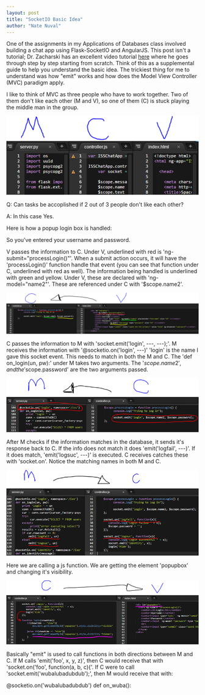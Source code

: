 ```yaml
---
layout: post
title: "SocketIO Basic Idea"
author: "Nate Nuval"
---
```


One of the assignments in my Applications of Databases class involved building a chat app using Flask-SocketIO and AngularJS.
This post isn't a tutorial; Dr. Zacharski has an excellent video tutorial <a href="https://youtu.be/5cQFzc_Zo8M">here</a> 
where he goes through step by step starting from scratch. Think of this as a supplemental guide to help you understand 
the basic idea. The trickiest thing for me to understand was how "emit" works and how does the Model View Controller (MVC) 
paradigm apply.

I like to think of MVC as three people who have to work together. Two of them don't like each other (M and V), so one of them (C) is 
stuck playing the middle man in the group. 

![mvc](/assets/mvc.PNG)

Q: Can tasks be accoplished if 2 out of 3 people don't like each other?

A: In this case Yes. 


Here is how a popup login box is handled:

So you've entered your username and password.

V passes the information to C. Under V, underlined with red is 'ng-submit="processLogin()"'. When a submit action occurs, it will 
have the 'processLogin()' function handle that event (you can see that function under C, underlined with red as well). The information
being handled is underlined with green and yellow. Under V, these are declared with 'ng-model="name2"'. These are referenced under C 
with '$scope.name2'.

![vtoc](/assets/vtoc.PNG)


C passes the information to M with 'socket.emit('login', ---, ---);'. M receives the information with '@socketio.on('login', ---)'
'login' is the name I gave this socket event. This needs to match in both the M and C. The 'def on_login(un, pw):' under M takes two 
arguments. The '$scope.name2', and the '$scope.password' are the two arguments passed. 

![ctom](/assets/ctom.PNG)


After M checks if the information matches in the database, it sends it's response back to C. If the info does not match it does
'emit('logfail', ---)'. If it does match, 'emit('logsuc', ---)' is executed. C receives catches these with 'socket.on'. Notice the matching names in both M and C.

![mtoc](/assets/mtoc.PNG)


Here we are calling a js function. We are getting the element 'popupbox' and changing it's visibility.

![ctov](/assets/ctov.PNG)


Basically "emit" is used to call functions in both directions between M and C. If M calls 'emit('foo', x, y, z)', then 
C would receive that with 'socket.on('foo', function(a, b, c){'. If C were to call 'socket.emit('wubalubadubdub');',
then M would receive that with: 

@socketio.on('wubalubadubdub')
def on_wuba():
